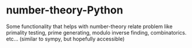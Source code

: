 # number-theory-Python
Some functionality that helps with number-theory relate problem like primality testing, prime generating, modulo inverse finding, combinatorics. etc... (similar to sympy, but hopefully accessible)
